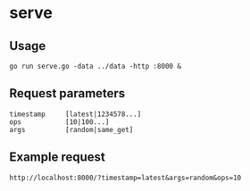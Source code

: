 # serve

## Usage

```
go run serve.go -data ../data -http :8000 &
```

## Request parameters

```
timestamp     [latest|1234578...]
ops           [10|100...]
args          [random|same_get]
```

## Example request

```
http://localhost:8000/?timestamp=latest&args=random&ops=10
```

